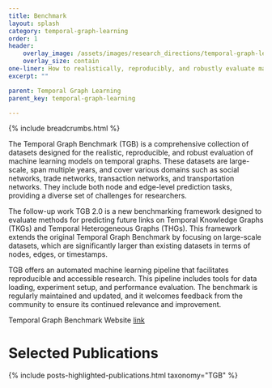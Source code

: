 ```yaml
---
title: Benchmark
layout: splash
category: temporal-graph-learning
order: 1
header:
    overlay_image: /assets/images/research_directions/temporal-graph-learning/TGB.png
    overlay_size: contain
one-liner: How to realistically, reproducibly, and robustly evaluate machine learning models on temporal graphs?
excerpt: ""

parent: Temporal Graph Learning
parent_key: temporal-graph-learning

---
```


{% include breadcrumbs.html %}


The Temporal Graph Benchmark (TGB) is a comprehensive collection of datasets designed for the realistic, reproducible, and robust evaluation of machine learning models on temporal graphs. These datasets are large-scale, span multiple years, and cover various domains such as social networks, trade networks, transaction networks, and transportation networks. They include both node and edge-level prediction tasks, providing a diverse set of challenges for researchers.

The follow-up work TGB 2.0 is a new benchmarking framework designed to evaluate methods for predicting future links on Temporal Knowledge Graphs (TKGs) and Temporal Heterogeneous Graphs (THGs). This framework extends the original Temporal Graph Benchmark by focusing on large-scale datasets, which are significantly larger than existing datasets in terms of nodes, edges, or timestamps. 

TGB offers an automated machine learning pipeline that facilitates reproducible and accessible research. This pipeline includes tools for data loading, experiment setup, and performance evaluation. The benchmark is regularly maintained and updated, and it welcomes feedback from the community to ensure its continued relevance and improvement.

Temporal Graph Benchmark Website [link](https://tgb.complexdatalab.com/)


# Selected Publications

{% include posts-highlighted-publications.html taxonomy="TGB" %}